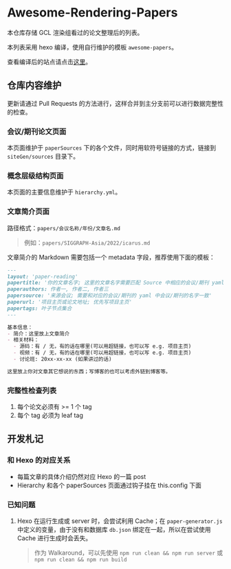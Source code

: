 # Awesome-Rendering-Papers
本仓库存储 GCL 渲染组看过的论文整理后的列表。

本列表采用 hexo 编译，使用自行维护的模板 `awesome-papers`。

查看编译后的站点请点击[这里](https://gcl-rendering.github.io/Awesome-Rendering-Papers/)。

## 仓库内容维护

更新请通过 Pull Requests 的方法进行，这样合并到主分支前可以进行数据完整性的检查。

### 会议/期刊论文页面

本页面维护于 `paperSources` 下的各个文件，同时用软符号链接的方式，链接到 `siteGen/sources` 目录下。

### 概念层级结构页面

本页面的主要信息维护于 `hierarchy.yml`。

### 文章简介页面

路径格式：`papers/会议名称/年份/文章名.md`

> 例如：`papers/SIGGRAPH-Asia/2022/icarus.md`

文章简介的 Markdown 需要包括一个 metadata 字段，推荐使用下面的模板：

```markdown
---
layout: 'paper-reading'
papertitle: '你的文章名字; 这里的文章名字需要匹配 Source 中相应的会议/期刊 yaml 中该年的论文名字'
paperauthors: 作者一, 作者二, 作者三
papersource: '来源会议; 需要和对应的会议/期刊的 yaml 中会议/期刊的名字一致'
paperurl: '项目主页或论文地址; 优先写项目主页'
papertags: 叶子节点集合
---

基本信息：
- 简介：这里放上文章简介
- 相关材料：
  - 源码：有 / 无，有的话在哪里(可以用超链接，也可以写 e.g. 项目主页)
  - 视频：有 / 无，有的话在哪里(可以用超链接，也可以写 e.g. 项目主页)
  - 讨论班: 20xx-xx-xx (如果讲过的话)

这里放上你对文章其它想说的东西；写博客的也可以考虑外链到博客等。

```

### 完整性检查列表

1. 每个论文必须有 >= 1 个 tag
2. 每个 tag 必须为 leaf tag

## 开发札记

### 和 Hexo 的对应关系

- 每篇文章的具体介绍仍然对应 Hexo 的一篇 post
- Hierarchy 和各个 paperSources 页面通过钩子挂在 this.config 下面

### 已知问题

1. Hexo 在运行生成或 server 时，会尝试利用 Cache；在 `paper-generator.js` 中定义的变量，由于没有和数据库 `db.json` 绑定在一起，所以在尝试使用 Cache 进行生成时会丢失。
   > 作为 Walkaround，可以先使用 `npm run clean && npm run server` 或 `npm run clean && npm run build`